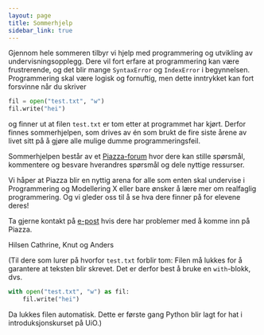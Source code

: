 ```yaml
---
layout: page
title: Sommerhjelp
sidebar_link: true
---
```


Gjennom hele sommeren tilbyr vi hjelp med programmering og utvikling av undervisningsopplegg. Dere vil fort erfare at programmering kan være frustrerende, og det blir mange `SyntaxError` og `IndexError` i begynnelsen. Programmering skal være logisk og fornuftig, men dette inntrykket kan fort forsvinne når du skriver
``` Python
fil = open("test.txt", "w")
fil.write("hei")
```
og finner ut at filen `test.txt` er tom etter at programmet har kjørt. Derfor finnes sommerhjelpen, som drives av én som brukt de fire siste årene av livet sitt på å gjøre alle mulige dumme programmeringsfeil.

Sommerhjelpen består av et [Piazza-forum](piazza.com/uio.no/summer2018/profag) hvor dere kan stille spørsmål, kommentere og besvare hverandres spørsmål og dele nyttige ressurser.

Vi håper at Piazza blir en nyttig arena for alle som enten skal undervise i Programmering og Modellering X eller bare ønsker å lære mer om realfaglig programmering. Og vi gleder oss til å se hva dere finner på for elevene deres!

Ta gjerne kontakt på [e-post](mailto:anjohan@uio.no) hvis dere har problemer med å komme inn på Piazza.

Hilsen Cathrine, Knut og Anders

(Til dere som lurer på hvorfor `test.txt` forblir tom: Filen må lukkes for å garantere at teksten blir skrevet. Det er derfor best å bruke en `with`-blokk, dvs.
``` Python
with open("test.txt", "w") as fil:
	fil.write("hei")
```
Da lukkes filen automatisk. Dette er første gang Python blir lagt for hat i introduksjonskurset på UiO.)
